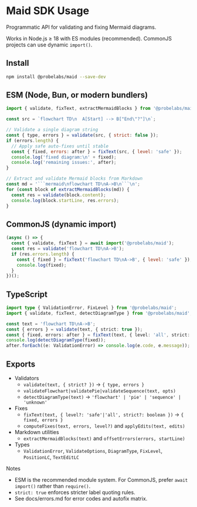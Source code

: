 # Maid SDK Usage

Programmatic API for validating and fixing Mermaid diagrams.

Works in Node.js ≥ 18 with ES modules (recommended). CommonJS projects can use dynamic `import()`.

## Install

```bash
npm install @probelabs/maid --save-dev
```

## ESM (Node, Bun, or modern bundlers)

```js
import { validate, fixText, extractMermaidBlocks } from '@probelabs/maid';

const src = `flowchart TD\n  A[Start] --> B["End\"?"]\n`;

// Validate a single diagram string
const { type, errors } = validate(src, { strict: false });
if (errors.length) {
  // Apply safe auto-fixes until stable
  const { fixed, errors: after } = fixText(src, { level: 'safe' });
  console.log('fixed diagram:\n' + fixed);
  console.log('remaining issues:', after);
}

// Extract and validate Mermaid blocks from Markdown
const md = '```mermaid\nflowchart TD\nA->B\n```\n';
for (const block of extractMermaidBlocks(md)) {
  const res = validate(block.content);
  console.log(block.startLine, res.errors);
}
```

## CommonJS (dynamic import)

```js
(async () => {
  const { validate, fixText } = await import('@probelabs/maid');
  const res = validate('flowchart TD\nA->B');
  if (res.errors.length) {
    const { fixed } = fixText('flowchart TD\nA->B', { level: 'safe' });
    console.log(fixed);
  }
})();
```

## TypeScript

```ts
import type { ValidationError, FixLevel } from '@probelabs/maid';
import { validate, fixText, detectDiagramType } from '@probelabs/maid';

const text = 'flowchart TD\nA->B';
const { errors } = validate(text, { strict: true });
const { fixed, errors: after } = fixText(text, { level: 'all', strict: true });
console.log(detectDiagramType(fixed));
after.forEach((e: ValidationError) => console.log(e.code, e.message));
```

## Exports

- Validators
  - `validate(text, { strict? })` → `{ type, errors }`
  - `validateFlowchart|validatePie|validateSequence(text, opts)`
  - `detectDiagramType(text)` → `'flowchart' | 'pie' | 'sequence' | 'unknown'`
- Fixes
  - `fixText(text, { level?: 'safe'|'all', strict?: boolean })` → `{ fixed, errors }`
  - `computeFixes(text, errors, level?)` and `applyEdits(text, edits)`
- Markdown utilities
  - `extractMermaidBlocks(text)` and `offsetErrors(errors, startLine)`
- Types
  - `ValidationError`, `ValidateOptions`, `DiagramType`, `FixLevel`, `PositionLC`, `TextEditLC`

Notes
- ESM is the recommended module system. For CommonJS, prefer `await import()` rather than `require()`.
- `strict: true` enforces stricter label quoting rules.
- See docs/errors.md for error codes and autofix matrix.

